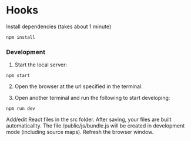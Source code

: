 # Hooks

Install dependencies (takes about 1 minute)

```
npm install
```

### Development

1. Start the local server:

```
npm start
```

2. Open the browser at the url specified in the terminal.

3. Open another terminal and run the following to start developing:

```
npm run dev
```

Add/edit React files in the src folder. After saving, your files are built automaticallty. The file /public/js/bundle.js will be created in development mode (including source maps). Refresh the browser window.
